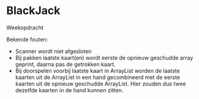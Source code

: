 # BlackJack
Weekopdracht

Bekende fouten: 
  - Scanner wordt niet afgesloten
  - Bij pakken laatste kaart(en) wordt eerste de opnieuw geschudde array geprint, daarna pas de getrokken kaart.
  - Bij doorspelen voorbij laatste kaart in ArrayList worden de laatste kaarten uit de ArrayList in een hand gecombineerd met de eerste kaarten uit de opnieuw geschudde ArrayList. Hier zouden dus twee dezelfde kaarten in de hand kunnen zitten.
